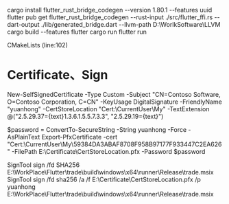 cargo install flutter_rust_bridge_codegen --version 1.80.1 --features uuid
flutter pub get
flutter_rust_bridge_codegen --rust-input ./src/flutter_ffi.rs --dart-output ./lib/generated_bridge.dart --llvm-path D:\WorlkSoftware\LLVM
cargo build --features flutter
cargo run 
flutter run

CMakeLists (line:102)

# Certificate、Sign
New-SelfSignedCertificate -Type Custom -Subject "CN=Contoso Software, O=Contoso Corporation, C=CN" -KeyUsage DigitalSignature -FriendlyName "yuanhong" -CertStoreLocation "Cert:\CurrentUser\My" -TextExtension @("2.5.29.37={text}1.3.6.1.5.5.7.3.3", "2.5.29.19={text}")

$password = ConvertTo-SecureString -String yuanhong -Force -AsPlainText
Export-PfxCertificate -cert "Cert:\CurrentUser\My\59384DA3ABAF8708F958B97177F933447C2EA626" -FilePath E:\Certificate\CertStoreLocation.pfx -Password $password 

SignTool sign /fd SHA256 E:\WorkPlace\Flutter\trade\build\windows\x64\runner\Release\trade.msix
SignTool sign /fd sha256 /a /f E:\Certificate\CertStoreLocation.pfx /p yuanhong E:\WorkPlace\Flutter\trade\build\windows\x64\runner\Release\trade.msix
